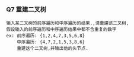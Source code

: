 ### Q7 重建二叉树
    输入某二叉树的前序遍历和中序遍历的结果.,请重建该二叉树,
    假设输入的前序遍历和中序遍历结果中都不含重复的数字
    ex: 前序遍历: {1,2,4,7,3,5,6,8} 
        中序遍历: {4,7,2,1,5,3,8,6}
        重建这个二叉树,并输出他的头节点.
